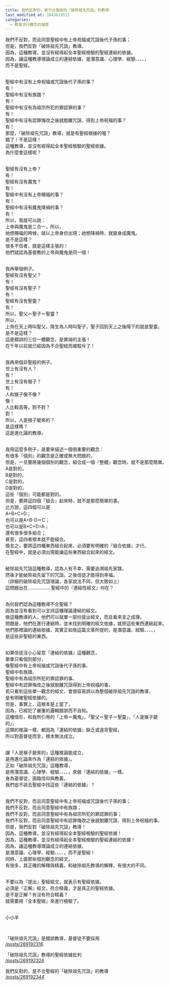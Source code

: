 ```yaml
---
title: 我們反對的，是不合聖經的「破除祖先咒詛」的教導
last_modified_at: 1643619511
categories:
  - 教會流行觀念的偏差
---
```


<p>我們不反對，而且同意聖經中有上帝祝福或咒詛後代子孫的事；<br>
但是，我們反對「破除祖先咒詛」教導。<br>
因為，這種教導，並沒有經得起全本聖經檢驗的聖經連結的依據。<br>
因為，讓這種教導理論成立的連結依據，是潛意識、心理學、經驗、、、、，<br>
而不是聖經。&nbsp;</p>

<p><br>
聖經中有沒有上帝祝福或咒詛後代子孫的事？<br>
有！<br>
聖經中有沒有族譜？<br>
有！<br>
聖經中有沒有為祖宗所犯的罪認罪的事？<br>
有！<br>
聖經中有沒有認罪悔改之後就脫離咒詛、得到上帝祝福的事？<br>
有！<br>
那麼，「破除祖先咒詛」教導，就是有聖經根據的喔？<br>
錯了！不是這樣！<br>
這種教導，並沒有經得起全本聖經檢驗的聖經依據。<br>
為什麼會這樣呢？</p>

<p><br>
聖經有沒有上帝？<br>
有！<br>
聖經有沒有魔鬼？<br>
有！<br>
聖經中有沒有上帝賜福的事？<br>
有！<br>
聖經中有沒有魔鬼降禍的事？<br>
有！<br>
所以，我就可以說：<br>
上帝與魔鬼是二合一，所以，<br>
祂想賜福的時候，就以上帝身份出現；祂想降禍時，就變身成魔鬼。<br>
是不是這樣？<br>
很多不信者，就是這樣主張的！<br>
他們就認為基督教的上帝與魔鬼是同一個！</p>

<p><br>
我再舉個例子。<br>
聖經有沒有聖父？<br>
有！<br>
聖經有沒有聖子？<br>
有！<br>
聖經有沒有聖靈？<br>
有！<br>
所以，聖父＝聖子＝聖靈？<br>
所以，<br>
上帝在天上時叫聖父，降生為人時叫聖子，聖子回到天上之後降下的就是聖靈。<br>
是不是這樣？<br>
這是錯誤的三位一體觀念，是異端的主張！<br>
在千年以前就已經因為不合聖經而被駁斥了！</p>

<p><br>
我再用個非聖經的例子。<br>
世上有沒有人？<br>
有！<br>
世上有沒有猴子？<br>
有！<br>
人和猴子像不像？<br>
像！<br>
人比較高等，對不對？<br>
對！<br>
所以，人是猴子變來的？<br>
是這樣嗎？<br>
這是進化論的教導。</p>

<p><br>
我用這麼多例子，是要來描述一個很重要的觀念：<br>
有很多『個別』的觀念是正確或無大問題的，<br>
但是，一旦要將幾個個別的觀念，組合成一個『整體』觀念時，就不是那麼簡單。<br>
A是對的，<br>
B是對的，<br>
C是對的，<br>
D是對的，<br>
這些『個別』可能都是對的。<br>
但是，要將這四個『組合』起來時，就不是那麼簡單的事。<br>
比方說，這四個可以是<br>
A+B+C=D；<br>
也可以是A+B-D＝C；<br>
也可以是B×C+D=A；<br>
還有很多很多組合；<br>
甚至，這四者根本就不能組合。<br>
換言之，要將這四種東西組合起來，必須要有明確的『組合依據』才行。<br>
在聖經中，就是必須出現能讓這些東西組合起來的經文。</p>

<p><br>
破除祖先咒詛這種教導，認為人有不幸，需要追溯祖先家譜，<br>
然後才能破除祖先留下的咒詛，之後信徒才能得到幸福。<br>
（詳細的破除祖先咒詛理論，各家說法不同，但大致如上）<br>
這問題出在………………聖經中的『連結性經文』何在？</p>

<p><br>
為何我們認為這種教導不合聖經？<br>
因為並沒有看到可以支持這種理論連結的經文。<br>
做這種教導的人，他們可以就單一部份提出經文，而且看來言之成理。<br>
問題是，他們在進行連結時，並未找到明確的經文依據，就把這些東西連結起來。<br>
他們那裡論的連結依據，其實正如我這篇文章所提的，是潛意識、經驗、、、、，<br>
是這些非聖經的東西。</p>

<p><br>
如果信徒沒小心留意『連結的依據』這種觀念，<br>
單單只看個別部分，<br>
像聖經中有上帝祝福或咒詛後代子孫的事、<br>
聖經中有族譜、<br>
聖經中有為祖宗所犯的罪認罪的事、<br>
聖經中有認罪悔改之後就脫離咒詛得到上帝祝福的事，<br>
若只看到這些單一觀念的經文，會很容易誤以為整個破除祖先咒詛的教導，<br>
是有明確聖經依據的。<br>
但是，事實上，這根本是上當了，<br>
因為，已經犯了嚴重的邏輯錯誤而不自知。<br>
這種情形，和我所引用的「上帝＝魔鬼」，「聖父＝聖子＝聖靈」，「人是猴子變的」，<br>
這類的推論一樣，都因為『連結的依據』缺乏或違背聖經，<br>
所以對基督徒而言，根本無法成立。</p>

<p><br>
讓「人是猴子變來的」這種推論能成立，<br>
是用進化論來作為『連結的依據』。<br>
正如「破除祖先咒詛」這種教導，<br>
是用潛意識、心理學、經驗、、、、，來做『連結的依據』一樣。<br>
身為基督徒，面臨信仰與教義，<br>
我們豈不該去聖經中找這些『連結的依據』？</p>

<p><br>
我們不反對，而且同意聖經中有上帝祝福或咒詛後代子孫的事；<br>
我們不反對，而且同意聖經中有族譜；<br>
我們不反對，而且同意聖經中有為祖宗所犯的罪認罪的事；<br>
我們不反對，而且同意聖經中有認罪悔改之後就脫離咒詛、得到上帝祝福的事。<br>
但是，我們反對「破除祖先咒詛」教導！<br>
因為，這種教導，並沒有經得起全本聖經檢驗的聖經依據！<br>
因為，這種教導，並沒有經得起全本聖經檢驗的聖經連結的依據！<br>
因為，讓這種教導理論成立的連結依據，<br>
是潛意識、心理學、經驗、、、、，而不是聖經！<br>
同時，上面那些個別觀念的經文，<br>
有很多，其正確的解釋與精義，和破除祖先教導的解釋，有很大的不同。</p>

<p><br>
不要以為『提出』聖經經文，就表示有聖經依據。<br>
必須是『正解』經文，符合精義，才是真正的聖經依據。<br>
是不是正解？有沒有符合精義？<br>
就需要用『全本聖經』來進行檢驗了。</p>

<p><br>
小小羊</p>

<p>&nbsp;</p>

<p>「破除祖先咒詛」是錯誤教導，基督徒不要採用<br>
<a href="/posts/269192316" target="_blank">/posts/269192316</a></p>

<p>「破除祖先咒詛」教導的聖經依據批判<br>
<a href="/posts/269192324" target="_blank">/posts/269192324</a></p>

<p>我們反對的，是不合聖經的「破除祖先咒詛」的教導<br>
<a href="/posts/269192344" target="_blank">/posts/269192344</a></p>

